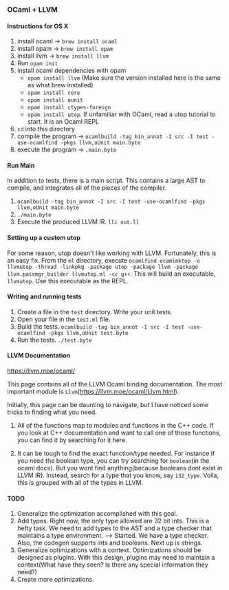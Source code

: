 ### OCaml + LLVM

#### Instructions for OS X

1. install ocaml -> ```brew install ocaml```
2. install opam -> ```brew install opam```
3. install llvm -> ```brew install llvm```
4. Run ```opam init```
5. install ocaml dependencies with opam
    * ```opam install llvm``` (Make sure the version installed here is the same as what brew installed)
    * ```opam install core```
    * ```opam install ounit```
    * ```opam install ctypes-foreign```
    * ```opam install utop```. If unfamiliar with OCaml, read a utop tutorial to start. It is an Ocaml REPL
6. ```cd``` into this directory
7. compile the program -> ```ocamlbuild -tag bin_annot -I src -I test -use-ocamlfind -pkgs llvm,oUnit main.byte```
8. execute the program -> ```.main.byte```

#### Run Main
In addition to tests, there is a main script. This contains a large AST to compile, and integrates all of the pieces of the compiler.

1. ```ocamlbuild -tag bin_annot -I src -I test -use-ocamlfind -pkgs llvm,oUnit main.byte```
2. ```./main.byte```
3. Execute the produced LLVM IR. ```lli out.ll```

#### Setting up a custom utop

For some reason, utop doesn't like working with LLVM. Fortunately, this is an easy fix.
From the ```ml``` directory, execute ```ocamlfind ocamlmktop -o llvmutop -thread -linkpkg -package utop -package llvm -package llvm.passmgr_builder llvmutop.ml -cc g++```. This will build an executable, ```llvmutop```. Use this executable as the REPL.

#### Writing and running tests

1. Create a file in the ```test``` directory. Write your unit tests.
2. Open your file in the ```test.ml``` file.
3. Build the tests. ```ocamlbuild -tag bin_annot -I src -I test -use-ocamlfind -pkgs llvm,oUnit test.byte```
4. Run the tests. ```./test.byte```

#### LLVM Documentation
https://llvm.moe/ocaml/

This page contains all of the LLVM Ocaml binding documentation. The most important module is ```Llvm```(https://llvm.moe/ocaml/Llvm.html).

Initially, this page can be daunting to navigate, but I have noticed some tricks to finding what you need.

1. All of the functions map to modules and functions in the C++ code. If you look at C++ documentation and want to call one of those functions, you can find it by searching for it here.

2. It can be tough to find the exact function/type needed. For instance if you need the boolean type, you can try searching for ```boolean```(in the ocaml docs). But you wont find anything(because booleans dont exist in LLVM IR). Instead, search for a type that you know, say ```i32_type```. Voila, this is grouped with all of the types in LLVM.

#### TODO

1. Generalize the optimization accomplished with this goal.
2. Add types. Right now, the only type allowed are 32 bit ints. This is a hefty task. We need to add types to the AST and a type checker that maintains a type environment. --> Started. We have a type checker. Also, the codegen supports ints and booleans. Next up is strings.
3. Generalize optimizations with a context. Optimizations should be designed as plugins. With this design, plugins may need to maintain a context(What have they seen? Is there any special information they need?)
4. Create more optimizations.
